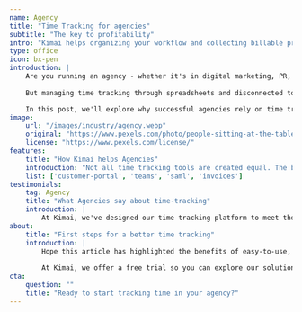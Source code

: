 ```yaml
---
name: Agency
title: "Time Tracking for agencies"
subtitle: "The key to profitability"
intro: "Kimai helps organizing your workflow and collecting billable project hours"
type: office
icon: bx-pen
introduction: | 
    Are you running an agency - whether it's in digital marketing, PR, design, consulting, HR, or architecture? Then you know how critical time tracking is to your business. Tracking employee hours and client project time is essential for billing accurately, understanding profitability, and managing your growing team.
    
    But managing time tracking through spreadsheets and disconnected tools can quickly become a mess, especially as your agency scales. That's where a dedicated time tracking solution can be a game-changer.

    In this post, we'll explore why successful agencies rely on time tracking software and what essential features to look for. We’ll use Kimai as an example of a user-friendly solution built with agencies in mind.
image: 
    url: "/images/industry/agency.webp"
    original: "https://www.pexels.com/photo/people-sitting-at-the-table-6476257/"
    license: "https://www.pexels.com/license/"
features:
    title: "How Kimai helps Agencies"
    introduction: "Not all time tracking tools are created equal. The best solutions for agencies offer a specialized set of features to streamline your workflows. Look for capabilities like:"
    list: ['customer-portal', 'teams', 'saml', 'invoices']
testimonials:
    tag: Agency
    title: "What Agencies say about time-tracking"
    introduction: |
        At Kimai, we've designed our time tracking platform to meet the needs of agencies, teams, and freelancers. Our intuitive interface and powerful features help agencies like yours work smarter and more profitably. You can now “listen” to the reviews of the real users.
about:
    title: "First steps for a better time tracking"
    introduction: |
        Hope this article has highlighted the benefits of easy-to-use, scalable time-tracking tools for agencies, helping you make an informed choice. Some solution providers offer free versions, which may have limitations, while others provide free demos, trials, or pricing options based on business size or number of users.
        
        At Kimai, we offer a free trial so you can explore our solution before deciding if additional users, features, or plugins are needed. Try it for free today, and have a more organized workday!
cta:
    question: ""
    title: "Ready to start tracking time in your agency?"
---
```

